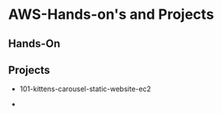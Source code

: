 # AWS-Hands-on's and Projects

## Hands-On

## Projects

- 101-kittens-carousel-static-website-ec2

- 


